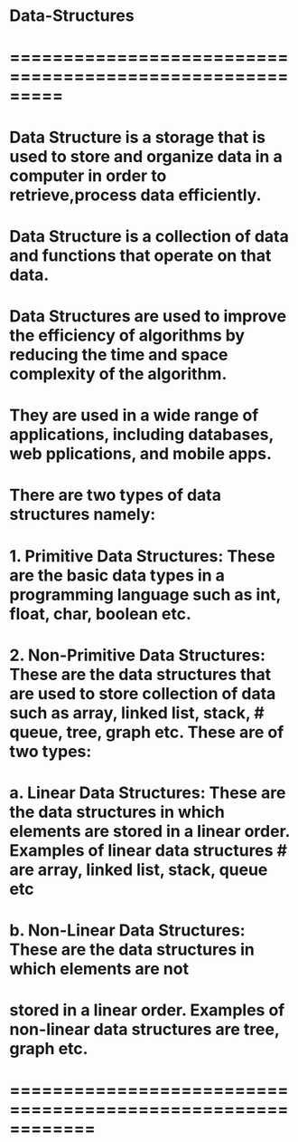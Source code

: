 # Data-Structures
# =========================================================
# Data Structure is a storage that is used to store and organize data in a computer in order to retrieve,process data efficiently.
# Data Structure is a collection of data and functions that operate on that data.
# Data Structures are used to improve the efficiency of algorithms by reducing the time and space complexity of the algorithm.
# They are used in a wide range of applications, including databases, web pplications, and mobile apps.

# There are two types of data structures namely:
# 1. Primitive Data Structures: These are the basic data types in a programming language such as int, float, char, boolean etc.
# 2. Non-Primitive Data Structures: These are the data structures that are used to store collection of data such as array, linked list, stack,   #    queue, tree, graph etc. These are of two types:
#    a. Linear Data Structures: These are the data structures in which elements are stored in a linear order. Examples of linear data structures #       are array, linked list, stack, queue etc
#    b. Non-Linear Data Structures: These are the data structures in which elements are not
#       stored in a linear order. Examples of non-linear data structures are tree, graph etc.
# ============================================================





